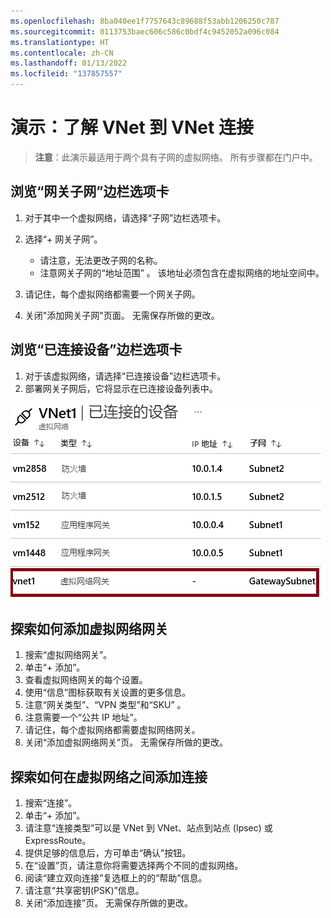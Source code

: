 ```yaml
---
ms.openlocfilehash: 8ba040ee1f7757643c89688f53abb1206250c787
ms.sourcegitcommit: 0113753baec606c586c0bdf4c9452052a096c084
ms.translationtype: HT
ms.contentlocale: zh-CN
ms.lasthandoff: 01/13/2022
ms.locfileid: "137857557"
---
```

# <a name="demonstration-explore-vnet-to-vnet-connections"></a>演示：了解 VNet 到 VNet 连接

>**注意**：此演示最适用于两个具有子网的虚拟网络。 所有步骤都在门户中。 

## <a name="explore-the-gateway-subnet-blade"></a>浏览“网关子网”边栏选项卡

1. 对于其中一个虚拟网络，请选择“子网”边栏选项卡。
1. 选择“+ 网关子网”。

    - 请注意，无法更改子网的名称。  
    - 注意网关子网的“地址范围” 。 该地址必须包含在虚拟网络的地址空间中。 

1. 请记住，每个虚拟网络都需要一个网关子网。 
1. 关闭"添加网关子网"页面。 无需保存所做的更改。

## <a name="explore-the-connected-devices-blade"></a>浏览“已连接设备”边栏选项卡

1. 对于该虚拟网络，请选择“已连接设备”边栏选项卡。
2. 部署网关子网后，它将显示在已连接设备列表中。

![已连接设备屏幕截图显示网关子网。](Images/connecteddevices.png)

## <a name="explore-adding-a-virtual-network-gateway"></a>探索如何添加虚拟网络网关

1. 搜索“虚拟网络网关”。
2. 单击“+ 添加”。
3. 查看虚拟网络网关的每个设置。
4. 使用“信息”图标获取有关设置的更多信息。
5. 注意“网关类型”、“VPN 类型”和“SKU”  。 
6. 注意需要一个“公共 IP 地址”。
7. 请记住，每个虚拟网络都需要虚拟网络网关。 
8. 关闭“添加虚拟网络网关”页。 无需保存所做的更改。 

## <a name="explore-adding-a-connection-between-the-virtual-networks"></a>探索如何在虚拟网络之间添加连接

1. 搜索“连接”。
2. 单击“+ 添加”。
3. 请注意“连接类型”可以是 VNet 到 VNet、站点到站点 (Ipsec) 或 ExpressRoute。
4. 提供足够的信息后，方可单击“确认”按钮。
5. 在“设置”页，请注意你将需要选择两个不同的虚拟网络。
6. 阅读“建立双向连接”复选框上的的“帮助”信息。
7. 请注意“共享密钥(PSK)”信息。
8. 关闭“添加连接”页。 无需保存所做的更改。 